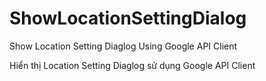 # ShowLocationSettingDialog
Show Location Setting Diaglog Using Google API Client

Hiển thị Location Setting Diaglog sử dụng Google API Client
